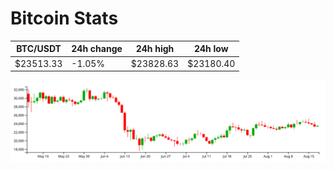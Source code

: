 # Bitcoin Stats

BTC/USDT|24h change|24h high|24h low|
|---|---|---|---|
|$23513.33|-1.05%|$23828.63|$23180.40|

<img src="./chart.svg">
